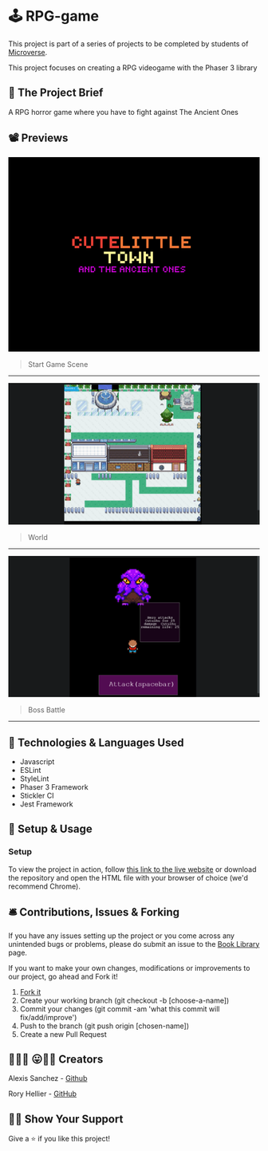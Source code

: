 # 🕹️ RPG-game

This project is part of a series of projects to be completed by students of [Microverse](https://www.microverse.org/).

This project focuses on creating a RPG videogame with the Phaser 3 library

## 🧮 The Project Brief

A RPG horror game where you have to fight against The Ancient Ones

## 📽️ Previews

<p align="center>

<a href="assets/game-logo.png"><img src="assets/game-logo.png" alt="Mobile" width="auto" height="auto"></a>

> Start Game Scene

********

<p align="center>

<a href="assets/world.png"><img src="assets/world.png" alt="Laptop" width="800" height="auto"></a>

> World

********

<p align="center>

<a href="assets/bossBattle.png"><img src="assets/bossBattle.png" alt="Tablet" width="auto" height="auto"></a>

> Boss Battle


*********

## 🧬 Technologies & Languages Used

- Javascript
- ESLint
- StyleLint
- Phaser 3 Framework
- Stickler CI
- Jest Framework

## 🔰 Setup & Usage

### Setup
To view the project in action, follow [this link to the live website](https://raw.githack.com/Rhelli/Javascript-Tic-Tac-Toe/feature/linters/index.html
) or download the repository and open the HTML file with your browser of choice (we'd recommend Chrome).

## 🛎️ Contributions, Issues & Forking

If you have any issues setting up the project or you come across any unintended bugs or problems, please do submit an issue to the [Book Library](https://github.com/Rhelli/Javascript-Tic-Tac-Toe/issues) page.

If you want to make your own changes, modifications or improvements to our project, go ahead and Fork it!
1. [Fork it](https://github.com/Rhelli/Javascript-Tic-Tac-Toe/fork)
2. Create your working branch (git checkout -b [choose-a-name])
3. Commit your changes (git commit -am 'what this commit will fix/add/improve')
4. Push to the branch (git push origin [chosen-name])
5. Create a new Pull Request

## 🤟🏽😄 😛🤙🏾  Creators

Alexis Sanchez - [Github](https://github.com/Psiale)

Rory Hellier - [GitHub](https://github.com/Rhelli)

## 🙌🏾 Show Your Support

Give a ⭐️ if you like this project!